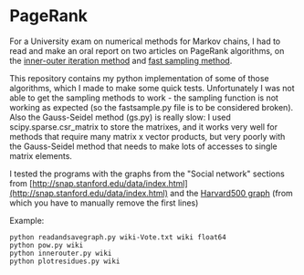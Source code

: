 PageRank 
======

For a University exam on numerical methods for Markov chains, I had to read and make an oral report on two articles on PageRank algorithms, on the [inner-outer iteration method](http://citeseerx.ist.psu.edu/viewdoc/summary?doi=10.1.1.154.8204) and [fast sampling method](http://link.springer.com/article/10.1007%2Fs10115-013-0691-1). 

This repository contains my python implementation of some of those algorithms, which I made to make some quick tests. Unfortunately I was not able to get the sampling methods to work - the sampling function is not working as expected (so the fastsample.py file is to be considered broken). Also the Gauss-Seidel method (gs.py) is really slow: I used scipy.sparse.csr_matrix to store the matrixes, and it works very well for methods that require many matrix x vector products, but very poorly with the Gauss-Seidel method that needs to make lots of accesses to single matrix elements.

I tested the programs with the  graphs from the "Social network" sections from  [http://snap.stanford.edu/data/index.html](http://snap.stanford.edu/data/index.html) and the [Harvard500 graph](http://www.cise.ufl.edu/research/sparse/matrices/MathWorks/Harvard500.html) (from which you have to manually remove the first lines) 

Example:

	python readandsavegraph.py wiki-Vote.txt wiki float64
	python pow.py wiki
	python innerouter.py wiki
	python plotresidues.py wiki


